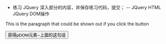 - 练习 JQuery 深入部分的内容，并保存练习代码，提交；
-- JQuery HTML
JQuery DOM操作
<html>  
<head>  
<script type="text/javascript" src="/jquery/jquery.js"></script>  
<script type="text/javascript">  
$(document).ready(function()  
{  
$("button").click(function(){  
x=$("p").get(0);  
$("div").text(x.nodeName+":"+x.innerHTML);  
}  
);  
});  
</script>  
</head>  
<body>  
<p>This is the paragraph that could be shown out if you click the button</p>  
<button>获得pDOM元素--上面的这句话</button>  
<div></div>  
</body>  
</html>  
